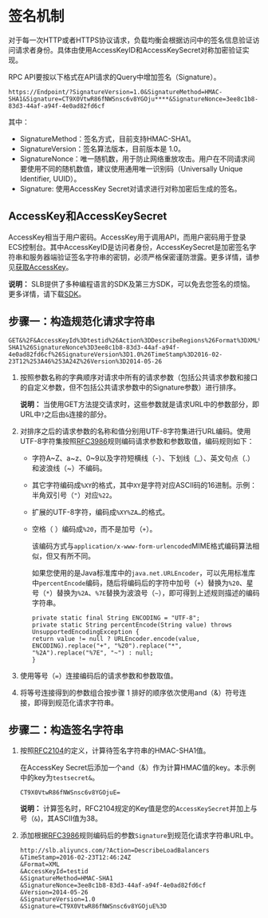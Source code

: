 # 签名机制

对于每一次HTTP或者HTTPS协议请求，负载均衡会根据访问中的签名信息验证访问请求者身份。具体由使用AccessKeyID和AccessKeySecret对称加密验证实现。

RPC API要按以下格式在API请求的Query中增加签名（Signature）。

```
https://Endpoint/?SignatureVersion=1.0&SignatureMethod=HMAC-SHA1&Signature=CT9X0VtwR86fNWSnsc6v8YGOju****&SignatureNonce=3ee8c1b8-83d3-44af-a94f-4e0ad82fd6cf
```

其中：

-   SignatureMethod：签名方式，目前支持HMAC-SHA1。
-   SignatureVersion：签名算法版本，目前版本是 1.0。
-   SignatureNonce：唯一随机数，用于防止网络重放攻击。用户在不同请求间要使用不同的随机数值，建议使用通用唯一识别码（Universally Unique Identifier, UUID）。
-   Signature: 使用AccessKey Secret对请求进行对称加密后生成的签名。

## AccessKey和AccessKeySecret

AccessKey相当于用户密码。AccessKey用于调用API，而用户密码用于登录ECS控制台。其中AccessKeyID是访问者身份，AccessKeySecret是加密签名字符串和服务器端验证签名字符串的密钥，必须严格保密谨防泄露。更多详情，请参见[获取AccessKey](/cn.zh-CN/开发指南/API参考/获取AccessKey.md)。

**说明：** SLB提供了多种编程语言的SDK及第三方SDK，可以免去您签名的烦恼。更多详情，请下载[SDK](https://github.com/aliyun)。

## 步骤一：构造规范化请求字符串

```
GET&%2F&AccessKeyId%3Dtestid%26Action%3DDescribeRegions%26Format%3DXML%26SignatureMethod%3DHMAC-SHA1%26SignatureNonce%3D3ee8c1b8-83d3-44af-a94f-4e0ad82fd6cf%26SignatureVersion%3D1.0%26TimeStamp%3D2016-02-23T12%253A46%253A24Z%26Version%3D2014-05-26
```

1.  按照参数名称的字典顺序对请求中所有的请求参数（包括公共请求参数和接口的自定义参数，但不包括公共请求参数中的Signature参数）进行排序。

    **说明：** 当使用GET方法提交请求时，这些参数就是请求URL中的参数部分，即URL中`?`之后由`&`连接的部分。

2.  对排序之后的请求参数的名称和值分别用UTF-8字符集进行URL编码。使用UTF-8字符集按照[RFC3986](http://tools.ietf.org/html/rfc3986)规则编码请求参数和参数取值，编码规则如下：
    -   字符A~Z、a~z、0~9以及字符短横线（-）、下划线（\_）、英文句点（.）和波浪线（~）不编码。
    -   其它字符编码成`%XY`的格式，其中`XY`是字符对应ASCII码的16进制。示例：半角双引号（`"`）对应`%22`。
    -   扩展的UTF-8字符，编码成`%XY%ZA…`的格式。
    -   空格（ ）编码成`%20`，而不是加号（`+`）。

        该编码方式与`application/x-www-form-urlencoded`MIME格式编码算法相似，但又有所不同。

        如果您使用的是Java标准库中的`java.net.URLEncoder`，可以先用标准库中`percentEncode`编码，随后将编码后的字符中加号（`+`）替换为`%20`、星号（`*`）替换为`%2A`、`%7E`替换为波浪号（`~`），即可得到上述规则描述的编码字符串。

        ```
        private static final String ENCODING = "UTF-8";
        private static String percentEncode(String value) throws UnsupportedEncodingException {
        return value != null ? URLEncoder.encode(value, ENCODING).replace("+", "%20").replace("*", "%2A").replace("%7E", "~") : null;
        }
        ```

3.  使用等号（`=`）连接编码后的请求参数和参数取值。
4.  将等号连接得到的参数组合按步骤 1 排好的顺序依次使用and（&）符号连接，即得到规范化请求字符串。

## 步骤二：构造签名字符串

1.  按照[RFC2104](http://www.ietf.org/rfc/rfc2104.txt)的定义，计算待签名字符串的HMAC-SHA1值。

    在AccessKey Secret后添加一个and（&）作为计算HMAC值的key。本示例中的key为`testsecret&`。

    ```
    CT9X0VtwR86fNWSnsc6v8YGOjuE=
    ```

    **说明：** 计算签名时，RFC2104规定的Key值是您的`AccessKeySecret`并加上与号（`&`\)，其ASCII值为38。

2.  添加根据[RFC3986](http://tools.ietf.org/html/rfc3986)规则编码后的参数`Signature`到规范化请求字符串URL中。

    ```
    http://slb.aliyuncs.com/?Action=DescribeLoadBalancers
    &TimeStamp=2016-02-23T12:46:24Z
    &Format=XML
    &AccessKeyId=testid
    &SignatureMethod=HMAC-SHA1
    &SignatureNonce=3ee8c1b8-83d3-44af-a94f-4e0ad82fd6cf
    &Version=2014-05-26
    &SignatureVersion=1.0
    &Signature=CT9X0VtwR86fNWSnsc6v8YGOjuE%3D
    ```


